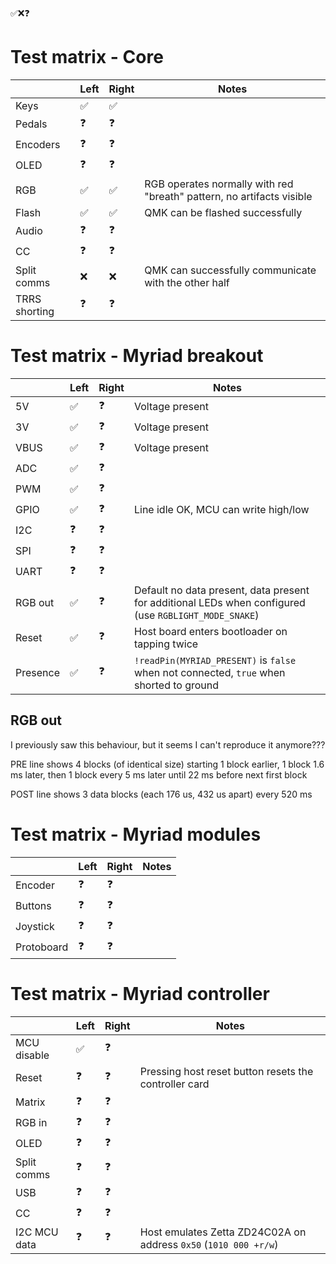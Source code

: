 ✅❌❓

# Test matrix - Core
|   |Left|Right|Notes|
|---|---|---|---|
|Keys|✅|✅||
|Pedals|❓|❓||
|Encoders|❓|❓||
|OLED|❓|❓||
|RGB|✅|✅|RGB operates normally with red "breath" pattern, no artifacts visible|
|Flash|✅|✅|QMK can be flashed successfully|
|Audio|❓|❓||
|CC|❓|❓||
|Split comms|❌|❌|QMK can successfully communicate with the other half|
|TRRS shorting|❓|❓||

# Test matrix - Myriad breakout
|   |Left|Right|Notes|
|---|---|---|---|
|5V|✅|❓|Voltage present|
|3V|✅|❓|Voltage present|
|VBUS|✅|❓|Voltage present|
|ADC|✅|❓||
|PWM|✅|❓||
|GPIO|✅|❓|Line idle OK, MCU can write high/low|
|I2C|❓|❓||
|SPI|❓|❓||
|UART|❓|❓||
|RGB out|✅|❓|Default no data present, data present for additional LEDs when configured (use `RGBLIGHT_MODE_SNAKE`)|
|Reset|✅|❓|Host board enters bootloader on tapping twice|
|Presence|✅|❓|`!readPin(MYRIAD_PRESENT)` is `false` when not connected, `true` when shorted to ground|

## RGB out
I previously saw this behaviour, but it seems I can't reproduce it anymore???

PRE line shows 4 blocks (of identical size) starting 1 block earlier,
1 block 1.6 ms later, then 1 block every 5 ms later until 22 ms before next first block

POST line shows 3 data blocks (each 176 us, 432 us apart) every 520 ms

# Test matrix - Myriad modules
|   |Left|Right|Notes|
|---|---|---|---|
|Encoder|❓|❓||
|Buttons|❓|❓||
|Joystick|❓|❓||
|Protoboard|❓|❓||

# Test matrix - Myriad controller
|   |Left|Right|Notes|
|---|---|---|---|
|MCU disable|✅|❓||
|Reset|❓|❓|Pressing host reset button resets the controller card|
|Matrix|❓|❓||
|RGB in|❓|❓||
|OLED|❓|❓||
|Split comms|❓|❓||
|USB|❓|❓||
|CC|❓|❓||
|I2C MCU data|❓|❓|Host emulates Zetta ZD24C02A on address `0x50` (`1010 000 +r/w`)|

